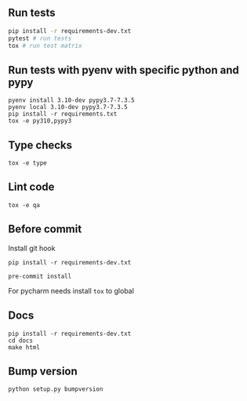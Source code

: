 
## Run tests
```bash
pip install -r requirements-dev.txt
pytest # run tests
tox # run test matrix
```

## Run tests with pyenv with specific python and pypy

```shell
pyenv install 3.10-dev pypy3.7-7.3.5
pyenv local 3.10-dev pypy3.7-7.3.5
pip install -r requirements.txt
tox -e py310,pypy3
```

## Type checks

```shell
tox -e type
```

## Lint code

```shell
tox -e qa
```


## Before commit

Install git hook

```shell
pip install -r requirements-dev.txt

pre-commit install
```

For pycharm needs install `tox` to global


## Docs

```shell
pip install -r requirements-dev.txt
cd docs
make html
```

## Bump version

```bash
python setup.py bumpversion
```
